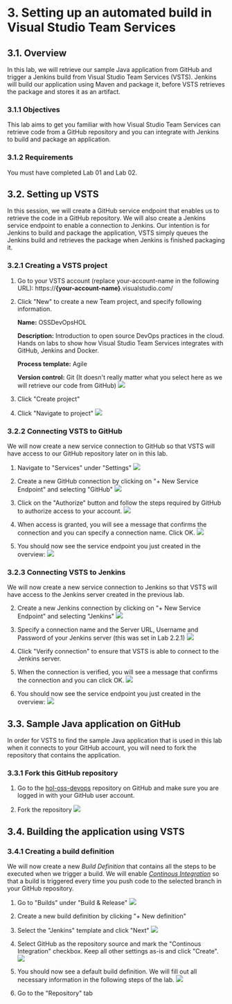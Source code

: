 # 3. Setting up an automated build in Visual Studio Team Services
## 3.1. Overview
In this lab, we will retrieve our sample Java application from GitHub and trigger a Jenkins build from Visual Studio Team Services (VSTS). Jenkins will build our application using Maven and package it, before VSTS retrieves the package and stores it as an artifact.

### 3.1.1 Objectives
This lab aims to get you familiar with how Visual Studio Team Services can retrieve code from a GitHub repository and you can integrate with Jenkins to build and package an application. 

### 3.1.2 Requirements
You must have completed Lab 01 and Lab 02.

## 3.2. Setting up VSTS
In this session, we will create a GitHub service endpoint that enables us to retrieve the code in a GitHub repository. We will also create a Jenkins service endpoint to enable a connection to Jenkins. Our intention is for Jenkins to build and package the application, VSTS simply queues the Jenkins build and retrieves the package when Jenkins is finished packaging it.

### 3.2.1 Creating a VSTS project

1. Go to your VSTS account (replace your-account-name in the following URL): https://**{your-account-name}**.visualstudio.com/    

2. Click "New" to create a new Team project, and specify following information. 

    **Name:** OSSDevOpsHOL
    
    **Description:** Introduction to open source DevOps practices in the cloud. Hands on labs to show how Visual Studio Team Services integrates with GitHub, Jenkins and Docker. 

    **Process template:** Agile

    **Version control:** Git (It doesn't really matter what you select here as we will retrieve our code from GitHub)
![](./images/3.2.i001.PNG)

3. Click "Create project"

4. Click "Navigate to project"
![](./images/3.2.i002.PNG)

### 3.2.2 Connecting VSTS to GitHub

We will now create a new service connection to GitHub so that VSTS will have access to our GitHub repository later on in this lab.

1. Navigate to "Services" under "Settings"
![](./images/3.2.i003.PNG)

2. Create a new GitHub connection by clicking on "+ New Service Endpoint" and selecting "GitHub"
![](./images/3.2.i004.PNG)

3. Click on the "Authorize" button and follow the steps required by GitHub to authorize access to your account.
![](./images/3.2.i005.PNG)

4. When access is granted, you will see a message that confirms the connection and you can specify a connection name. Click OK.
![](./images/3.2.i006.PNG)

5. You should now see the service endpoint you just created in the overview:
![](./images/3.2.i007.PNG)

### 3.2.3 Connecting VSTS to Jenkins

We will now create a new service connection to Jenkins so that VSTS will have access to the Jenkins server created in the previous lab.

2. Create a new Jenkins connection by clicking on "+ New Service Endpoint" and selecting "Jenkins"
![](./images/3.2.i008.PNG) 

3. Specify a connection name and the Server URL, Username and Password of your Jenkins server (this was set in Lab 2.2.1)
![](./images/3.2.i009.PNG)

4. Click "Verify connection" to ensure that VSTS is able to connect to the Jenkins server.

5. When the connection is verified, you will see a message that confirms the connection and you can click OK.
![](./images/3.2.i010.PNG)

6. You should now see the service endpoint you just created in the overview:
![](./images/3.2.i011.PNG)

## 3.3. Sample Java application on GitHub

In order for VSTS to find the sample Java application that is used in this lab when it connects to your GitHub account, you will need to fork the repository that contains the application.

### 3.3.1 Fork this GitHub repository

1. Go to the [hol-oss-devops](https://github.com/karolikl/hol-oss-devops) repository on GitHub and make sure you are logged in with your GitHub user account.

2. Fork the repository 
![](./images/3.3.i001.PNG)

## 3.4. Building the application using VSTS

### 3.4.1 Creating a build definition

We will now create a new *Build Definition* that contains all the steps to be executed when we trigger a build. We will enable [*Continous Integration*](https://en.wikipedia.org/wiki/Continuous_integration) so that a build is triggered every time you push code to the selected branch in your GitHub repository.

1. Go to "Builds" under "Build & Release"
![](./images/3.4.i001.PNG) 

2. Create a new build definition by clicking "+ New definition"

3. Select the "Jenkins" template and click "Next"
![](./images/3.4.i002.PNG)

4. Select GitHub as the repository source and mark the "Continous Integration" checkbox. Keep all other settings as-is and click "Create".
![](./images/3.4.i003.PNG)

5. You should now see a default build definition. We will fill out all necessary information in the following steps of the lab.
![](./images/3.4.i004.PNG) 

6. Go to the "Repository" tab 
